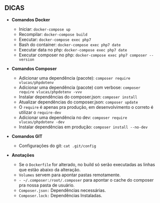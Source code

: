 ## DICAS

* **Comandos Docker**
  * Iniciar: `docker-compose up`
  * Recompilar: `docker-compose build`
  * Executar: `docker-compose exec php7`
  * Bash do container: `docker-compose exec php7 date`
  * Executar data no php: `docker-compose exec php7 date`
  * Executar composer no php: `docker-compose exec php7 composer --version`

* **Comandos Composer**
  * Adicionar uma dependência (pacote): `composer require vlucas/phpdotenv`
  * Adicionar uma dependência (pacote) com verbose: `composer require vlucas/phpdotenv -vvv`
  * Instalar dependências do composer.json: `composer install`
  * Atualizar dependências do composer.json: `composer update`
  * O `require` é apenas pra produção, em desenvolvimento o correto é utilizar o `require-dev`
  * Adicionar uma dependência no dev: `composer require vlucas/phpdotenv -dev`
  * Instalar dependências em produção: `composer install --no-dev`

* **Comandos GIT**
  * Configurações do git: `cat .git/config`

* **Anotações**
  * Se o `Dockerfile` for alterado, no build só serão executadas as linhas que estão abaixo da alteração.
  * `Volumes` servem para apontar pastas remotamente.
  * `- ~/.composer:/root/.composer` para apontar o cache do composer pra nossa pasta de usuário.
  * `Composer.json:` Dependências necessárias.
  * `Composer.lock:` Dependências Instaladas.
